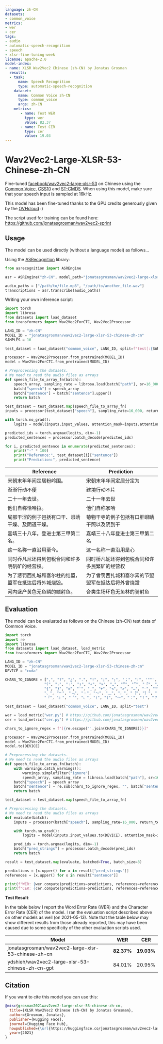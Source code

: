 ```yaml
---
language: zh-CN
datasets:
- common_voice
metrics:
- wer
- cer
tags:
- audio
- automatic-speech-recognition
- speech
- xlsr-fine-tuning-week
license: apache-2.0
model-index:
- name: XLSR Wav2Vec2 Chinese (zh-CN) by Jonatas Grosman
  results:
  - task: 
      name: Speech Recognition
      type: automatic-speech-recognition
    dataset:
      name: Common Voice zh-CN
      type: common_voice
      args: zh-CN
    metrics:
       - name: Test WER
         type: wer
         value: 82.37
       - name: Test CER
         type: cer
         value: 19.03
---
```


# Wav2Vec2-Large-XLSR-53-Chinese-zh-CN

Fine-tuned [facebook/wav2vec2-large-xlsr-53](https://huggingface.co/facebook/wav2vec2-large-xlsr-53) on Chinese using the [Common Voice](https://huggingface.co/datasets/common_voice), [CSS10](https://github.com/Kyubyong/css10) and [ST-CMDS](http://www.openslr.org/38/).
When using this model, make sure that your speech input is sampled at 16kHz.

This model has been fine-tuned thanks to the GPU credits generously given by the [OVHcloud](https://www.ovhcloud.com/en/public-cloud/ai-training/) :)

The script used for training can be found here: https://github.com/jonatasgrosman/wav2vec2-sprint

## Usage

The model can be used directly (without a language model) as follows...

Using the [ASRecognition](https://github.com/jonatasgrosman/asrecognition) library:

```python
from asrecognition import ASREngine

asr = ASREngine("zh-CN", model_path="jonatasgrosman/wav2vec2-large-xlsr-53-chinese-zh-cn")

audio_paths = ["/path/to/file.mp3", "/path/to/another_file.wav"]
transcriptions = asr.transcribe(audio_paths)
```

Writing your own inference script:

```python
import torch
import librosa
from datasets import load_dataset
from transformers import Wav2Vec2ForCTC, Wav2Vec2Processor

LANG_ID = "zh-CN"
MODEL_ID = "jonatasgrosman/wav2vec2-large-xlsr-53-chinese-zh-cn"
SAMPLES = 10

test_dataset = load_dataset("common_voice", LANG_ID, split=f"test[:{SAMPLES}]")

processor = Wav2Vec2Processor.from_pretrained(MODEL_ID)
model = Wav2Vec2ForCTC.from_pretrained(MODEL_ID)

# Preprocessing the datasets.
# We need to read the audio files as arrays
def speech_file_to_array_fn(batch):
    speech_array, sampling_rate = librosa.load(batch["path"], sr=16_000)
    batch["speech"] = speech_array
    batch["sentence"] = batch["sentence"].upper()
    return batch

test_dataset = test_dataset.map(speech_file_to_array_fn)
inputs = processor(test_dataset["speech"], sampling_rate=16_000, return_tensors="pt", padding=True)

with torch.no_grad():
    logits = model(inputs.input_values, attention_mask=inputs.attention_mask).logits

predicted_ids = torch.argmax(logits, dim=-1)
predicted_sentences = processor.batch_decode(predicted_ids)

for i, predicted_sentence in enumerate(predicted_sentences):
    print("-" * 100)
    print("Reference:", test_dataset[i]["sentence"])
    print("Prediction:", predicted_sentence)
```

| Reference  | Prediction |
| ------------- | ------------- |
| 宋朝末年年间定居粉岭围。 | 宋朝末年年间定居分定为 |
| 渐渐行动不便 | 建境行动不片 |
| 二十一年去世。 | 二十一年去世 |
| 他们自称恰哈拉。 | 他们自称家哈<unk> |
| 局部干涩的例子包括有口干、眼睛干燥、及阴道干燥。 | 菊物干寺的例子包括有口肝眼睛干照以及阴到干<unk> |
| 嘉靖三十八年，登进士第三甲第二名。 | 嘉靖三十八年登进士第三甲第二名 |
| 这一名称一直沿用至今。 | 这一名称一直沿用是心 |
| 同时乔凡尼还得到包税合同和许多明矾矿的经营权。 | 同时桥凡妮还得到包税合同和许多民繁矿的经营权 |
| 为了惩罚西扎城和塞尔柱的结盟，盟军在抵达后将外城烧毁。 | 为了曾罚西扎城和塞尔素的节盟盟军在抵达后将外曾烧毁 |
| 河内盛产黄色无鱼鳞的鳍射鱼。 | 合类生场环色无鱼林的骑射鱼 |

## Evaluation

The model can be evaluated as follows on the Chinese (zh-CN) test data of Common Voice.

```python
import torch
import re
import librosa
from datasets import load_dataset, load_metric
from transformers import Wav2Vec2ForCTC, Wav2Vec2Processor

LANG_ID = "zh-CN"
MODEL_ID = "jonatasgrosman/wav2vec2-large-xlsr-53-chinese-zh-cn"
DEVICE = "cuda"

CHARS_TO_IGNORE = [",", "?", "¿", ".", "!", "¡", ";", "；", ":", '""', "%", '"', "�", "ʿ", "·", "჻", "~", "՞",
                  "؟", "،", "।", "॥", "«", "»", "„", "“", "”", "「", "」", "‘", "’", "《", "》", "(", ")", "[", "]",
                  "{", "}", "=", "`", "_", "+", "<", ">", "…", "–", "°", "´", "ʾ", "‹", "›", "©", "®", "—", "→", "。",
                  "、", "﹂", "﹁", "‧", "～", "﹏", "，", "｛", "｝", "（", "）", "［", "］", "【", "】", "‥", "〽",
                  "『", "』", "〝", "〟", "⟨", "⟩", "〜", "：", "！", "？", "♪", "؛", "/", "\\", "º", "−", "^", "'", "ʻ", "ˆ"]

test_dataset = load_dataset("common_voice", LANG_ID, split="test")

wer = load_metric("wer.py") # https://github.com/jonatasgrosman/wav2vec2-sprint/blob/main/wer.py
cer = load_metric("cer.py") # https://github.com/jonatasgrosman/wav2vec2-sprint/blob/main/cer.py

chars_to_ignore_regex = f"[{re.escape(''.join(CHARS_TO_IGNORE))}]"

processor = Wav2Vec2Processor.from_pretrained(MODEL_ID)
model = Wav2Vec2ForCTC.from_pretrained(MODEL_ID)
model.to(DEVICE)

# Preprocessing the datasets.
# We need to read the audio files as arrays
def speech_file_to_array_fn(batch):
    with warnings.catch_warnings():
        warnings.simplefilter("ignore")
        speech_array, sampling_rate = librosa.load(batch["path"], sr=16_000)
    batch["speech"] = speech_array
    batch["sentence"] = re.sub(chars_to_ignore_regex, "", batch["sentence"]).upper()
    return batch

test_dataset = test_dataset.map(speech_file_to_array_fn)

# Preprocessing the datasets.
# We need to read the audio files as arrays
def evaluate(batch):
    inputs = processor(batch["speech"], sampling_rate=16_000, return_tensors="pt", padding=True)

    with torch.no_grad():
        logits = model(inputs.input_values.to(DEVICE), attention_mask=inputs.attention_mask.to(DEVICE)).logits

    pred_ids = torch.argmax(logits, dim=-1)
    batch["pred_strings"] = processor.batch_decode(pred_ids)
    return batch

result = test_dataset.map(evaluate, batched=True, batch_size=8)

predictions = [x.upper() for x in result["pred_strings"]]
references = [x.upper() for x in result["sentence"]]

print(f"WER: {wer.compute(predictions=predictions, references=references, chunk_size=1000) * 100}")
print(f"CER: {cer.compute(predictions=predictions, references=references, chunk_size=1000) * 100}")
```

**Test Result**:

In the table below I report the Word Error Rate (WER) and the Character Error Rate (CER) of the model. I ran the evaluation script described above on other models as well (on 2021-05-13). Note that the table below may show different results from those already reported, this may have been caused due to some specificity of the other evaluation scripts used.

| Model | WER | CER |
| ------------- | ------------- | ------------- |
| jonatasgrosman/wav2vec2-large-xlsr-53-chinese-zh-cn | **82.37%** | **19.03%** |
| ydshieh/wav2vec2-large-xlsr-53-chinese-zh-cn-gpt | 84.01% | 20.95% |


## Citation
If you want to cite this model you can use this:

```bibtex
@misc{grosman2021wav2vec2-large-xlsr-53-chinese-zh-cn,
  title={XLSR Wav2Vec2 Chinese (zh-CN) by Jonatas Grosman},
  author={Grosman, Jonatas},
  publisher={Hugging Face},
  journal={Hugging Face Hub},
  howpublished={\url{https://huggingface.co/jonatasgrosman/wav2vec2-large-xlsr-53-chinese-zh-cn}},
  year={2021}
}
```
